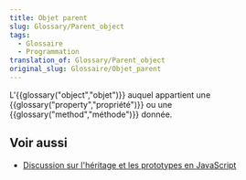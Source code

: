 ```yaml
---
title: Objet parent
slug: Glossary/Parent_object
tags:
  - Glossaire
  - Programmation
translation_of: Glossary/Parent_object
original_slug: Glossaire/Objet_parent
---
```


L'{{glossary("object","objet")}} auquel appartient une {{glossary("property","propriété")}} ou une {{glossary("method","méthode")}} donnée.

## Voir aussi

- [Discussion sur l'héritage et les prototypes en JavaScript](/fr/docs/Web/JavaScript/Héritage_et_chaîne_de_prototypes)

